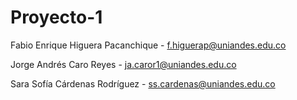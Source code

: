 # Proyecto-1

Fabio Enrique Higuera Pacanchique - f.higuerap@uniandes.edu.co 

Jorge Andrés Caro Reyes - ja.caror1@uniandes.edu.co 

Sara Sofía Cárdenas Rodríguez - ss.cardenas@uniandes.edu.co 
